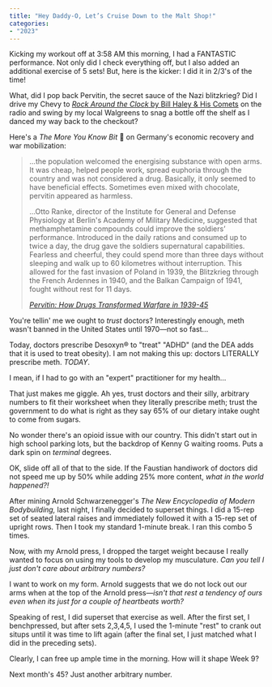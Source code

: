 ```yaml
---
title: "Hey Daddy-O, Let’s Cruise Down to the Malt Shop!"
categories:
- "2023"
---
```


Kicking my workout off at 3:58 AM this morning, I had a FANTASTIC performance.  Not only did I check everything off, but I also added an additional exercise of 5 sets!  But, here is the kicker:  I did it in 2/3's of the time!

What, did I pop back Pervitin, the secret sauce of the Nazi blitzkrieg?  Did I drive my Chevy to [*Rock Around the Clock* by Bill Haley & His Comets](https://music.youtube.com/watch?v=Rr3hP8NQ9KM&feature=share) on the radio and swing by my local Walgreens to snag a bottle off the shelf as I danced my way back to the checkout? 
  
Here's a *The More You Know Bit* 💫 on Germany's economic recovery and war mobilization:

> ...the population welcomed the energising substance with open arms. It was cheap, helped people work, spread euphoria through the country and was not considered a drug. Basically, it only seemed to have beneficial effects.  Sometimes even mixed with chocolate, pervitin appeared as harmless.
> 
>...Otto Ranke, director of the Institute for General and Defense Physiology at Berlin's Academy of Military Medicine, suggested that methamphetamine compounds could improve the soldiers’ performance. Introduced in the daily rations and consumed up to twice a day, the drug gave the soldiers supernatural capabilities. Fearless and cheerful, they could spend more than three days without sleeping and walk up to 60 kilometres without interruption. This allowed for the fast invasion of Poland in 1939, the Blitzkrieg through the French Ardennes in 1940, and the Balkan Campaign of 1941, fought without rest for 11 days.
>
> [*Pervitin: How Drugs Transformed Warfare in 1939-45*](https://thesecuritydistillery.org/all-articles/pervitin-how-drugs-transformed-warfare-in-1939-45)

You're tellin' me we ought to *trust* doctors?  Interestingly enough, meth wasn't banned in the United States until 1970—not so fast...

Today, doctors prescribe Desoxyn® to "treat" "ADHD" (and the DEA adds that it is used to treat obesity).  I am not making this up: doctors LITERALLY prescribe meth.  *TODAY*.

I mean, if I had to go with an "expert" practitioner for my health...

That just makes me giggle.  Ah yes, trust doctors and their silly, arbitrary numbers to fit their worksheet when they literally prescribe meth; trust the government to do what is right as they say 65% of our dietary intake ought to come from sugars. 

No wonder there's an opioid issue with our country.  This didn't start out in high school parking lots, but the backdrop of Kenny G waiting rooms.  Puts a dark spin on *terminal* degrees.

OK, slide off all of that to the side.  If the Faustian handiwork of doctors did not speed me up by 50% while adding 25% more content, *what in the world happened?!*

After mining Arnold Schwarzenegger's *The New Encyclopedia of Modern Bodybuilding,* last night, I finally decided to superset things.  I did a 15-rep set of seated lateral raises and immediately followed it with a 15-rep set of upright rows.  Then I took my standard 1-minute break.  I ran this combo 5 times.

Now, with my Arnold press, I dropped the target weight because I really wanted to focus on using my tools to develop my musculature.  *Can you tell I just don't care about arbitrary numbers?* 

I want to work on my form.  Arnold suggests that we do not lock out our arms when at the top of the Arnold press—*isn't that rest a tendency of ours even when its just for a couple of heartbeats worth?*

Speaking of rest, I did superset that exercise as well.  After the first set, I benchpressed, but after sets 2,3,4,5, I used the 1-minute "rest" to crank out situps until it was time to lift again (after the final set, I just matched what I did in the preceding sets).

Clearly, I can free up ample time in the morning.  How will it shape Week 9?  

Next month's 45?  Just another arbitrary number.